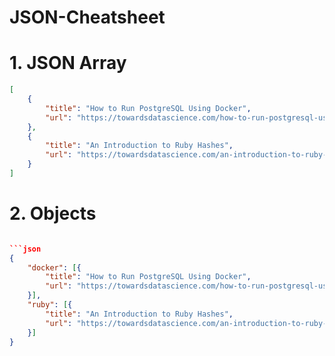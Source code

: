 # JSON-Cheatsheet
# 1. JSON Array

```json
[
	{
		"title": "How to Run PostgreSQL Using Docker",
		"url": "https://towardsdatascience.com/how-to-run-postgresql-using-docker-15bf87b452d4"
	},
	{
		"title": "An Introduction to Ruby Hashes",
		"url": "https://towardsdatascience.com/an-introduction-to-ruby-hash-1c1c4b2dd905"
	}
]
```

# 2. Objects

```json

```json
{
	"docker": [{
		"title": "How to Run PostgreSQL Using Docker",
		"url": "https://towardsdatascience.com/how-to-run-postgresql-using-docker-15bf87b452d4"
	}],
	"ruby": [{
		"title": "An Introduction to Ruby Hashes",
		"url": "https://towardsdatascience.com/an-introduction-to-ruby-hash-1c1c4b2dd905"
	}]
}
```
